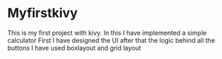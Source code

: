 # Myfirstkivy
This is my first project with kivy. In this I have implemented a simple calculator 
First I have designed the UI after that the logic behind all the buttons 
I have used boxlayout and grid layout
